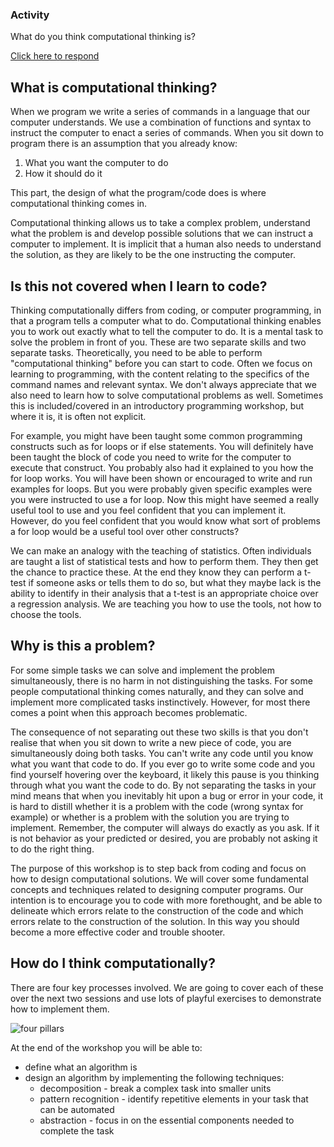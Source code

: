 ### Activity
What do you think computational thinking is?

[Click here to respond](https://app.sli.do/event/m6XYpC2e4mqGfAtAu8t4aW/embed/polls/b58bf595-5b35-45b0-b2e5-b813c4b186fe)

## What is computational thinking?

When we program we write a series of commands in a language that our computer understands. We use a combination of functions and syntax to instruct the computer to enact a series of commands. When you sit down to program there is an assumption that you already know:

1. What you want the computer to do
2. How it should do it

This part, the design of what the program/code does is where computational thinking comes in.

Computational thinking allows us to take a complex problem, understand what the problem is and develop possible solutions that we can instruct a computer to implement. It is implicit that a human also needs to understand the solution, as they are likely to be the one instructing the computer.

## Is this not covered when I learn to code?

Thinking computationally differs from coding, or computer programming, in that a program tells a computer what to do. Computational thinking enables you to work out exactly what to tell the computer to do. It is a mental task to solve the problem in front of you. These are two separate skills and two separate tasks. Theoretically, you need to be able to perform "computational thinking" before you can start to code. Often we focus on learning to programming, with the content relating to the specifics of the command names and relevant syntax. We don't always appreciate that we also need to learn how to solve computational problems as well. Sometimes this is included/covered in an introductory programming workshop, but where it is, it is often not explicit. 

For example, you might have been taught some common programming constructs such as for loops or if else statements. You will definitely have been taught the block of code you need to write for the computer to execute that construct. You probably also had it explained to you how the for loop works. You will have been shown or encouraged to write and run examples for loops. But you were probably given specific examples were you were instructed to use a for loop. Now this might have seemed a really useful tool to use and you feel confident that you can implement it. However, do you feel confident that you would know what sort of problems a for loop would be a useful tool over other constructs?  

We can make an analogy with the teaching of statistics. Often individuals are taught a list of statistical tests and how to perform them. They then get the chance to practice these. At the end they know they can perform a t-test if someone asks or tells them to do so, but what they maybe lack is the ability to identify in their analysis that a t-test is an appropriate choice over a regression analysis. We are teaching you how to use the tools, not how to choose the tools.

## Why is this a problem?

For some simple tasks we can solve and implement the problem simultaneously, there is no harm in not distinguishing the tasks. For some people computational thinking comes naturally, and they can solve and implement more complicated tasks instinctively. However, for most there comes a point when this approach becomes problematic.

The consequence of not separating out these two skills is that you don't realise that when you sit down to write a new piece of code, you are simultaneously doing both tasks. You can't write any code until you know what you want that code to do. If you ever go to write some code and you find yourself hovering over the keyboard, it likely this pause is you thinking through what you want the code to do. By not separating the tasks in your mind means that when you inevitably hit upon a bug or error in your code, it is hard to distill whether it is a problem with the code (wrong syntax for example) or whether is a problem with the solution you are trying to implement. Remember, the computer will always do exactly as you ask. If it is not behavior as your predicted or desired, you are probably not asking it to do the right thing.

The purpose of this workshop is to step back from coding and focus on how to design computational solutions. We will cover some fundamental concepts and techniques related to designing computer programs. Our intention is to encourage you to code with more forethought, and be able to delineate which errors relate to the construction of the code and which errors relate to the construction of the solution. In this way you should become a more effective coder and trouble shooter.

## How do I think computationally?

There are four key processes involved. We are going to cover each of these over the next two sessions and use lots of playful exercises to demonstrate how to implement them.

![four pillars](images/fourpillars.jpg)

At the end of the workshop you will be able to:

* define what an algorithm is
* design an algorithm by implementing the following techniques:
    * decomposition - break a complex task into smaller units 
    * pattern recognition - identify repetitive elements in your task that can be automated 
    * abstraction - focus in on the essential components needed to complete the task

